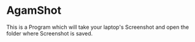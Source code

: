 # AgamShot
This is a Program which will take your laptop's Screenshot and open the folder where Screenshot is saved.

